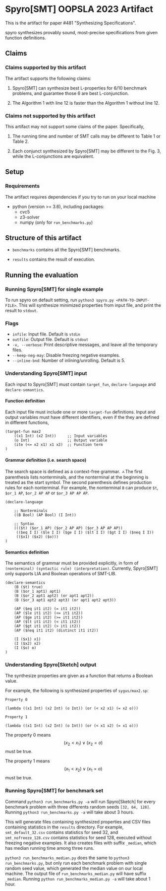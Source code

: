 # Spyro[SMT] OOPSLA 2023 Artifact

This is the artifact for paper #481 "Synthesizing Specifications". 

spyro synthesizes provably sound, most-precise specifications from given function definitions.


## Claims

### Claims supported by this artifact

The artifact supports the following claims:

1. Spyro[SMT] can synthesize best L-properties for 6/10 benchmark problems, and guarantee those 6 are best L-conjunction.

2. The Algorithm 1 with line 12 is faster than the Algorithm 1 without line 12.


### Claims not supported by this artifact

This artifact may not support some claims of the paper. Specifically,

1. The running time and number of SMT calls may be different to Table 1 or Table 2.

2. Each conjunct synthesized by Spyro[SMT] may be different to the Fig. 3, while the L-conjunctions are equivalent.


## Setup

### Requirements

The artifact requires dependencies if you try to run on your local machine

* python (version >= 3.6), including packages:
    * cvc5
    * z3-solver
    * numpy (only for `run_benchmarks.py`)


## Structure of this artifact

* `benchmarks` contains all the Spyro[SMT] benchmarks.

* `results` contains the result of execution.



## Running the evaluation

### Running Spyro[SMT] for single example

To run spyro on default setting, run `python3 spyro.py <PATH-TO-INPUT-FILE>`.
This will synthesize minimized properties from input file, and print the result to `stdout`.

### Flags

* `infile`: Input file. Default is `stdin`
* `outfile`: Output file. Default is `stdout`
* `-v, --verbose`: Print descriptive messages, and leave all the temporary files.
* `--keep-neg-may`: Disable freezing negative examples.
* `--inline-bnd`: Number of inlining/unrolling. Default is 5.


### Understanding Spyro[SMT] input

Each input to Spyro[SMT] must contain `target_fun`, `declare-language` and `declare-semantics`.


#### Function definition

Each input file must include one or more `target-fun` definitions. 
Input and output variables must have different identifiers, even if the they are defined in different functions,

```
(target-fun max2 
    ((x1 Int) (x2 Int))     ;; Input variables
    (o Int)                 ;; Output variable
    (ite (<= x2 x1) x1 x2)  ;; Function term
)
```

#### Grammar definition (i.e. search space)

The search space is defined as a context-free grammar. 
ㅅThe first parenthesis lists nonterminals, and the nonterminal at the beginning is treated as the start symbol. The second parenthesis defines production rules for each nonterminal.
For example, the nonterminal `B` can produce `$t`, `$or_1 AP`, `$or_2 AP AP` or `$or_3 AP AP AP`.

```
(declare-language
    
    ;; Nonterminals
    ((B Bool) (AP Bool) (I Int))

    ;; Syntax
    ((($t) ($or_1 AP) ($or_2 AP AP) ($or_3 AP AP AP))
     (($eq I I) ($le I I) ($ge I I) ($lt I I) ($gt I I) ($neq I I))
     (($x1) ($x2) ($o)))
)
```



#### Semantics definition

The semantics of grammar must be provided explicitly, in form of `(nonterminal) (syntactic rule) (interpretation)`.
Currently, Spyro[SMT] only supports LIA and Boolean operations of SMT-LIB.

```
(declare-semantics 
    (B ($t) true)
    (B ($or_1 apt1) apt1)
    (B ($or_2 apt1 apt2) (or apt1 apt2))
    (B ($or_3 apt1 apt2 apt3) (or apt1 apt2 apt3))

    (AP ($eq it1 it2) (= it1 it2))
    (AP ($le it1 it2) (<= it1 it2))
    (AP ($ge it1 it2) (>= it1 it2))
    (AP ($lt it1 it2) (< it1 it2))
    (AP ($gt it1 it2) (> it1 it2))
    (AP ($neq it1 it2) (distinct it1 it2))

    (I ($x1) x1)
    (I ($x2) x2)
    (I ($o) o)
)
```

### Understanding Spyro[Sketch] output

The synthesize properties are given as a function that returns a Boolean value.

For example, the following is synthesized properties of `sygus/max2.sp`:

```
Property 0

(lambda ((x1 Int) (x2 Int) (o Int)) (or (< x2 x1) (= x2 o)))

Property 1

(lambda ((x1 Int) (x2 Int) (o Int)) (or (< x1 x2) (= x1 o)))
```

The property 0 means
$$(x_2 < x_1) \vee (x_2 = o)$$
must be true.

The property 1 means
$$(x_1 < x_2) \vee (x_1 = o)$$
must be true.

### Running Spyro[SMT] for benchmark set

Command `python3 run_benchmarks.py -a` will run Spyro[Sketch] for every benchmark problem with three differents random seeds `[32, 64, 128]`. Running `python3 run_benchmarks.py -a` will take about 3 hours.

This will generate files containing synthesized properties and CSV files containing statistics in the `results` directory. For example, `smt_default_32.csv` contains statistics for seed 32, and `smt_nofreeze_128.csv` contains statistics for seed 128, executed without freezing negative examples.
It also creates files with suffix `_median`, which has median running time among three runs.

`python3 run_benchmarks_median.py` does the same to `python3 run_benchmarks.py`, but only run each benchmark problem with single random seed value, which generated the median value on our local machine. The output file of `run_benchmarks_median.py` will have suffix `_median`. Running `python run_benchmarks_median.py -a` will take about 1 hour. 
